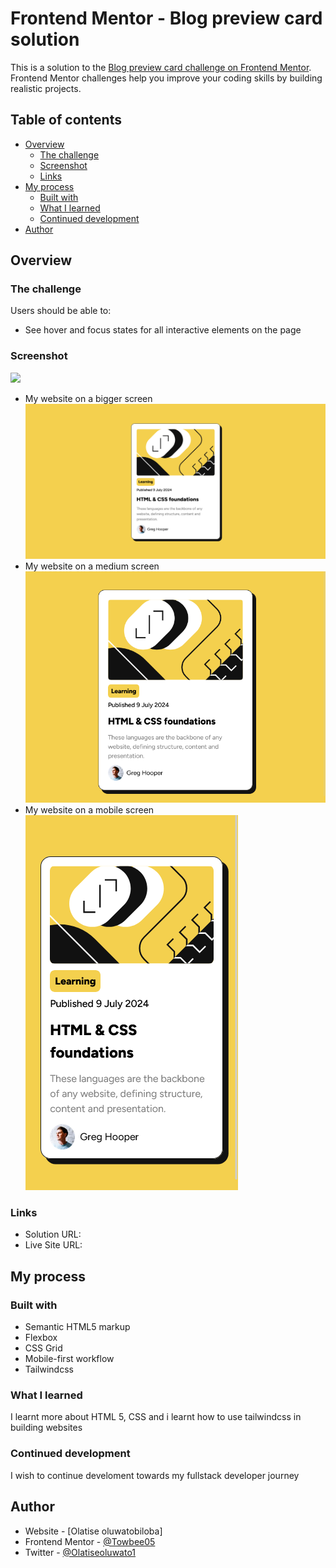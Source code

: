 # Frontend Mentor - Blog preview card solution

This is a solution to the [Blog preview card challenge on Frontend Mentor](https://www.frontendmentor.io/challenges/blog-preview-card-ckPaj01IcS). Frontend Mentor challenges help you improve your coding skills by building realistic projects. 

## Table of contents

- [Overview](#overview)
  - [The challenge](#the-challenge)
  - [Screenshot](#screenshot)
  - [Links](#links)
- [My process](#my-process)
  - [Built with](#built-with)
  - [What I learned](#what-i-learned)
  - [Continued development](#continued-development)
- [Author](#author)

## Overview

### The challenge

Users should be able to:

- See hover and focus states for all interactive elements on the page

### Screenshot

![](./screenshot.jpg)

- My website on a bigger screen ![](./assets/images/Screenshot%202024-07-09%20at%2017-27-53%20Blog%20preview%20page.png)
- My website on a medium screen ![](./assets/images/Screen%20Shot%202024-07-09%20at%2017.29.13.png)
- My website on a mobile screen ![](./assets/images/Screen%20Shot%202024-07-09%20at%2017.29.05.png)

### Links

- Solution URL: [](https://github.com/Towbee05/frontend_mentor_blog_preview)
- Live Site URL: []()

## My process

### Built with

- Semantic HTML5 markup
- Flexbox
- CSS Grid
- Mobile-first workflow
- Tailwindcss

### What I learned
I learnt more about HTML 5, CSS and i learnt how to use tailwindcss in building websites

### Continued development

I wish to continue develoment towards my fullstack developer journey

## Author

- Website - [Olatise oluwatobiloba]
- Frontend Mentor - [@Towbee05](https://www.frontendmentor.io/profile/Towbee05)
- Twitter - [@Olatiseoluwato1](https://www.twitter.com/Olatiseoluwato1)

